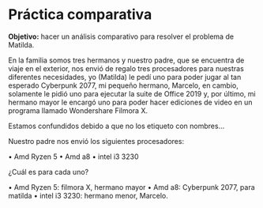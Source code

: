 # Práctica comparativa 

**Objetivo:** hacer un análisis comparativo para resolver el problema de Matilda.

En la familia somos tres hermanos y nuestro padre, que se encuentra de viaje en el exterior, nos envió de regalo tres procesadores para nuestras diferentes necesidades, yo (Matilda) le pedí uno para poder jugar al tan esperado Cyberpunk 2077, mi pequeño hermano, Marcelo, en cambio, solamente le pidió uno para ejecutar la suite de Office 2019 y, por último, mi hermano mayor le encargó uno para poder hacer ediciones de video en un programa llamado Wondershare Filmora X.

Estamos confundidos debido a que no los etiqueto con nombres…

Nuestro padre nos envió los siguientes procesadores:


•	Amd Ryzen 5
•	Amd a8
•	intel i3 3230

¿Cuál es para cada uno?

•	Amd Ryzen 5: filmora X, hermano mayor
•	Amd a8: Cyberpunk 2077, para matilda
•	intel i3 3230: hermano menor, Marcelo.
